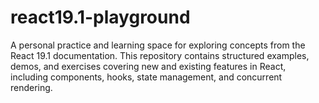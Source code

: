# react19.1-playground
A personal practice and learning space for exploring concepts from the React 19.1 documentation. This repository contains structured examples, demos, and exercises covering new and existing features in React, including components, hooks, state management, and concurrent rendering.
